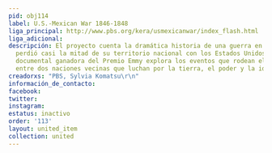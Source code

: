 ```yaml
---
pid: obj114
label: U.S.-Mexican War 1846-1848
liga_principal: http://www.pbs.org/kera/usmexicanwar/index_flash.html
liga_adicional: 
descripción: El proyecto cuenta la dramática historia de una guerra en la que México
  perdió casi la mitad de su territorio nacional con los Estados Unidos. Esta serie
  documental ganadora del Premio Emmy explora los eventos que rodean el conflicto
  entre dos naciones vecinas que luchan por la tierra, el poder y la identidad.
creadorxs: "PBS, Sylvia Komatsu\r\n"
información_de_contacto: 
facebook: 
twitter: 
instagram: 
estatus: inactivo
order: '113'
layout: united_item
collection: united
---
```

